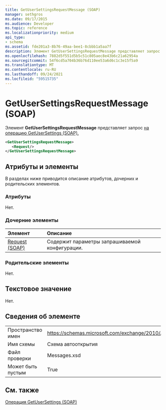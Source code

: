 ```yaml
---
title: GetUserSettingsRequestMessage (SOAP)
manager: sethgros
ms.date: 09/17/2015
ms.audience: Developer
ms.topic: reference
ms.localizationpriority: medium
api_type:
- schema
ms.assetid: fde201a3-8b76-49aa-bee1-8cbbb1a5aa7f
description: Элемент GetUserSettingsRequestMessage представляет запрос на операцию GetUserSettings (SOAP).
ms.openlocfilehash: 7882d5f551d5b5c51c805aec8e43b6c21a62954a
ms.sourcegitcommit: 54f6cd5a704b36b76d110ee53a6d6c1c3e15f5a9
ms.translationtype: MT
ms.contentlocale: ru-RU
ms.lasthandoff: 09/24/2021
ms.locfileid: "59515735"
---
```

# <a name="getusersettingsrequestmessage-soap"></a>GetUserSettingsRequestMessage (SOAP)

Элемент **GetUserSettingsRequestMessage** представляет запрос [на операцию GetUserSettings (SOAP).](getusersettings-operation-soap.md) 
  
```XML
<GetUserSettingsRequestMessage>
   <Request/>
</GetUserSettingsRequestMessage>
```

## <a name="attributes-and-elements"></a>Атрибуты и элементы

В разделах ниже приводится описание атрибутов, дочерних и родительских элементов.
  
### <a name="attributes"></a>Атрибуты

Нет.
  
### <a name="child-elements"></a>Дочерние элементы

|**Элемент**|**Описание**|
|:-----|:-----|
|[Request (SOAP)](request-soap.md) <br/> |Содержит параметры запрашиваемой конфигурации.  <br/> |
   
### <a name="parent-elements"></a>Родительские элементы

Нет.
  
## <a name="text-value"></a>Текстовое значение

Нет.
  
## <a name="element-information"></a>Сведения об элементе

|||
|:-----|:-----|
|Пространство имен  <br/> |https://schemas.microsoft.com/exchange/2010/Autodiscover  <br/> |
|Имя схемы  <br/> |Схема автооткрытия  <br/> |
|Файл проверки  <br/> |Messages.xsd  <br/> |
|Может быть пустым  <br/> |True  <br/> |
   
## <a name="see-also"></a>См. также



[Операция GetUserSettings (SOAP)](getusersettings-operation-soap.md)

